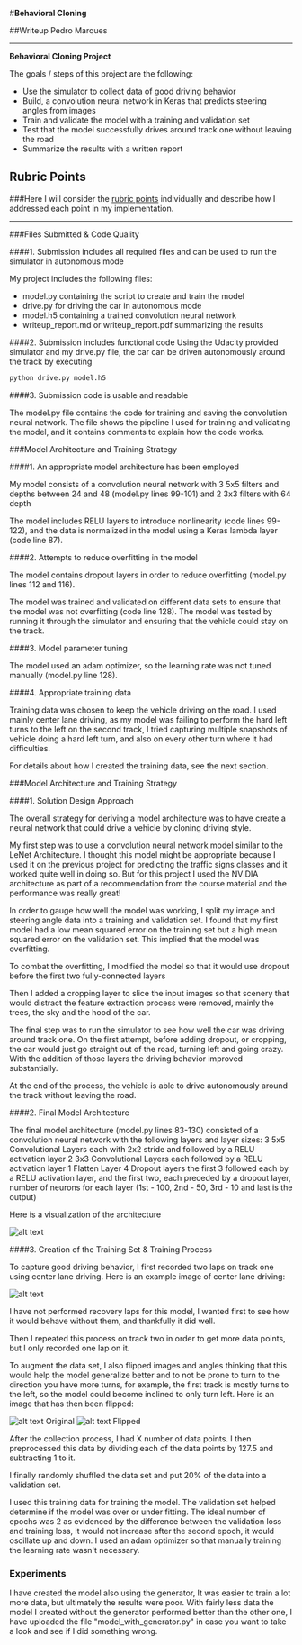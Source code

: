 #**Behavioral Cloning**

##Writeup Pedro Marques

---

**Behavioral Cloning Project**

The goals / steps of this project are the following:
* Use the simulator to collect data of good driving behavior
* Build, a convolution neural network in Keras that predicts steering angles from images
* Train and validate the model with a training and validation set
* Test that the model successfully drives around track one without leaving the road
* Summarize the results with a written report


[//]: # (Image References)

[image1]: ./images/model.jpg "Model Visualization"
[image6]: ./images/original_image.png "Normal Image"
[image7]: ./images/flipped_image.png "Flipped Image"

## Rubric Points
###Here I will consider the [rubric points](https://review.udacity.com/#!/rubrics/432/view) individually and describe how I addressed each point in my implementation.  

---
###Files Submitted & Code Quality

####1. Submission includes all required files and can be used to run the simulator in autonomous mode

My project includes the following files:
* model.py containing the script to create and train the model
* drive.py for driving the car in autonomous mode
* model.h5 containing a trained convolution neural network
* writeup_report.md or writeup_report.pdf summarizing the results

####2. Submission includes functional code
Using the Udacity provided simulator and my drive.py file, the car can be driven autonomously around the track by executing
```sh
python drive.py model.h5
```

####3. Submission code is usable and readable

The model.py file contains the code for training and saving the convolution neural network. The file shows the pipeline I used for training and validating the model, and it contains comments to explain how the code works.

###Model Architecture and Training Strategy

####1. An appropriate model architecture has been employed

My model consists of a convolution neural network with 3 5x5 filters and depths between 24 and 48 (model.py lines 99-101) and 2 3x3 filters with 64 depth

The model includes RELU layers to introduce nonlinearity (code lines 99-122), and the data is normalized in the model using a Keras lambda layer (code line 87).

####2. Attempts to reduce overfitting in the model

The model contains dropout layers in order to reduce overfitting (model.py lines 112 and 116).

The model was trained and validated on different data sets to ensure that the model was not overfitting (code line 128). The model was tested by running it through the simulator and ensuring that the vehicle could stay on the track.

####3. Model parameter tuning

The model used an adam optimizer, so the learning rate was not tuned manually (model.py line 128).

####4. Appropriate training data

Training data was chosen to keep the vehicle driving on the road. I used mainly center lane driving, as my model was failing to perform the hard left turns to the left on the second track, I tried capturing multiple snapshots of vehicle doing a hard left turn, and also on every other turn where it had difficulties.

For details about how I created the training data, see the next section.

###Model Architecture and Training Strategy

####1. Solution Design Approach

The overall strategy for deriving a model architecture was to have create a neural network that could drive a vehicle by cloning driving style.

My first step was to use a convolution neural network model similar to the LeNet Architecture. I thought this model might be appropriate because I used it on the previous project for predicting the traffic signs classes and it worked quite well in doing so. But for this project I used the NVIDIA architecture as part of a recommendation from the course material and the performance was really great!

In order to gauge how well the model was working, I split my image and steering angle data into a training and validation set. I found that my first model had a low mean squared error on the training set but a high mean squared error on the validation set. This implied that the model was overfitting.

To combat the overfitting, I modified the model so that it would use dropout before the first two fully-connected layers

Then I added a cropping layer to slice the input images so that scenery that would distract the feature extraction process were removed, mainly the trees, the sky and the hood of the car.

The final step was to run the simulator to see how well the car was driving around track one. On the first attempt, before adding dropout, or cropping, the car would just go straight out of the road, turning left and going crazy. With the addition of those layers the driving behavior improved substantially.

At the end of the process, the vehicle is able to drive autonomously around the track without leaving the road.

####2. Final Model Architecture

The final model architecture (model.py lines 83-130) consisted of a convolution neural network with the following layers and layer sizes:
  3 5x5 Convolutional Layers each with 2x2 stride and followed by a RELU activation layer
  2 3x3 Convolutional Layers each followed by a RELU activation layer
  1 Flatten Layer
  4 Dropout layers the first 3 followed each by a RELU activation layer, and the first two, each preceded by a dropout layer, number of neurons for each layer (1st - 100, 2nd - 50, 3rd - 10 and last is the output)

Here is a visualization of the architecture

![alt text][image1]

####3. Creation of the Training Set & Training Process

To capture good driving behavior, I first recorded two laps on track one using center lane driving. Here is an example image of center lane driving:

![alt text][image6]

I have not performed recovery laps for this model, I wanted first to see how it would behave without them, and thankfully it did well.

Then I repeated this process on track two in order to get more data points, but I only recorded one lap on it.

To augment the data set, I also flipped images and angles thinking that this would help the model generalize better and to not be prone to turn to the direction you have more turns, for example, the first track is mostly turns to the left, so the model could become inclined to only turn left. Here is an image that has then been flipped:

![alt text][image6]
Original
![alt text][image7]
Flipped

After the collection process, I had X number of data points. I then preprocessed this data by dividing each of the data points by 127.5 and subtracting 1 to it.


I finally randomly shuffled the data set and put 20% of the data into a validation set.

I used this training data for training the model. The validation set helped determine if the model was over or under fitting. The ideal number of epochs was 2 as evidenced by the difference between the validation loss and training loss, it would not increase after the second epoch, it would oscillate up and down. I used an adam optimizer so that manually training the learning rate wasn't necessary.


### Experiments
I have created the model also using the generator, It was easier to train a lot more data, but ultimately the results were poor. With fairly less data the model I created without the generator performed better than the other one, I have uploaded the file "model_with_generator.py" in case you want to take a look and see if I did something wrong. 

